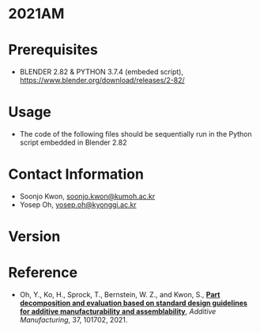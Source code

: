 # 2021AM






# Prerequisites
* BLENDER 2.82 & PYTHON 3.7.4 (embeded script), https://www.blender.org/download/releases/2-82/

# Usage
* The code of the following files should be sequentially run in the Python script embedded in Blender 2.82

# Contact Information
* Soonjo Kwon, soonjo.kwon@kumoh.ac.kr
* Yosep Oh, yosep.oh@kyonggi.ac.kr

# Version


# Reference
- Oh, Y., Ko, H., Sprock, T., Bernstein, W. Z., and Kwon, S., [**Part decomposition and evaluation based on standard design guidelines for additive manufacturability and assemblability**](https://doi.org/10.1016/j.addma.2020.101702), *Additive Manufacturing*, 37, 101702, 2021.
 
